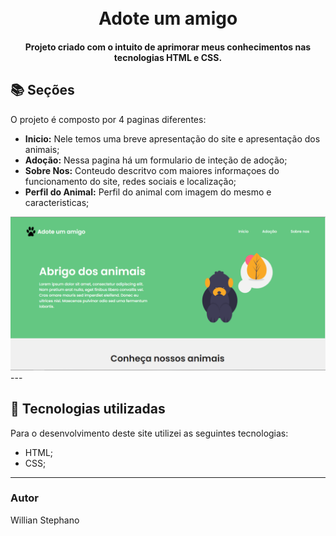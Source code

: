 <h1 align="center">
  <br>Adote um amigo
</h1>

<h4 align="center">
  Projeto criado com o intuito de aprimorar meus conhecimentos nas tecnologias HTML e CSS.
</h4>

## 📚 Seções
O projeto é composto por 4 paginas diferentes:

- **Inicio:** Nele temos uma breve apresentação do site e apresentação dos animais;
- **Adoção:** Nessa pagina há um formulario de inteção de adoção;
- **Sobre Nos:** Conteudo descritvo com maiores informaçoes do funcionamento do site, redes sociais e localização;
- **Perfil do Animal:** Perfil do animal com imagem do mesmo e caracteristicas;

<img src="Conteudo/previa-img.PNG" alt="Imagem de pré-visualização da pagina">
---

## 💼 Tecnologias utilizadas
Para o desenvolvimento deste site utilizei as seguintes tecnologias:

- HTML;
- CSS;

---

### Autor
Willian Stephano